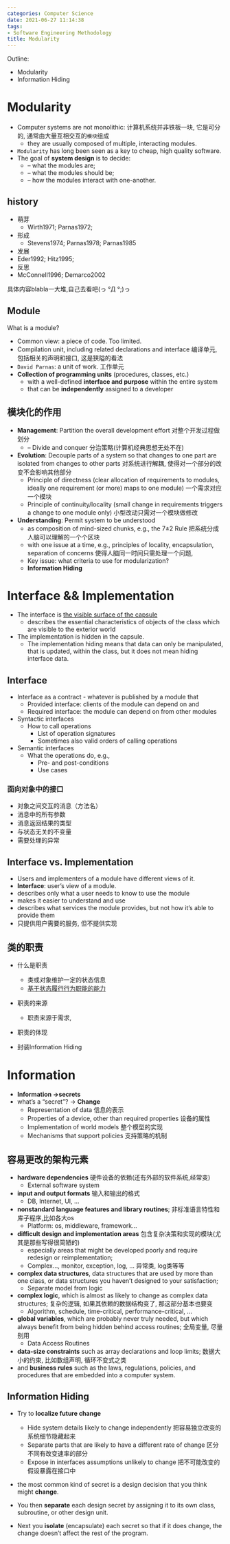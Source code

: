 ```yaml
---
categories: Computer Science
date: 2021-06-27 11:14:38
tags:
- Software Engineering Methodology
title: Modularity
---
```


Outline:

* Modularity
* Information Hiding

<!--more-->

# Modularity

* Computer systems are not monolithic:   计算机系统并非铁板一块, 它是可分的, 通常由大量互相交互的`模块`组成
  * they are usually composed of multiple, interacting modules.
* `Modularity` has long been seen as a key to cheap, high quality software.
* The goal of **system design** is to decide: 
  * – what the modules are; 
  * – what the modules should be; 
  * – how the modules interact with one-another.

## history

* 萌芽 
  * Wirth1971; Parnas1972;
* 形成 
  * Stevens1974; Parnas1978; Parnas1985
*  发展 
  * Eder1992; Hitz1995;
*  反思 
  * McConnell1996; Demarco2002

具体内容blabla一大堆,自己去看吧(っ °Д °;)っ

## Module

What is a module?

* Common view: a piece of code. Too limited. 
* Compilation unit, including related declarations and interface 编译单元, 包括相关的声明和接口, 这是狭隘的看法
* `David Parnas`: a unit of work.  工作单元
* **Collection of programming units** (procedures, classes, etc.) 
  * with a well-defined **interface and purpose** within the entire system
  * that can be **independently** assigned to a developer

## 模块化的作用

* **Management**: Partition the overall development effort 对整个开发过程做划分
  *  – Divide and conquer 分治策略(计算机经典思想无处不在)
* **Evolution**: Decouple parts of a system so that changes to one part are isolated from changes to other parts 对系统进行解耦, 使得对一个部分的改变不会影响其他部分
  * Principle of directness (clear allocation of requirements to modules, ideally one requirement (or more) maps to one module) 一个需求对应一个模块
  * Principle of continuity/locality (small change in requirements triggers a change to one module only) 小型改动只需对一个模块做修改
* **Understanding**: Permit system to be understood 
  * as composition of mind-sized chunks, e.g., the 7±2 Rule 把系统分成人脑可以理解的一个个区块
  * with one issue at a time, e.g., principles of locality, encapsulation, separation of concerns 使得人脑同一时间只需处理一个问题,
  *  Key issue: what criteria to use for modularization?
    * **Information Hiding**



# Interface && Implementation 

* The interface is <u>the visible surface of the capsule</u>
  * describes the essential characteristics of objects of the class which are visible to the exterior world
* The implementation is hidden in the capsule.
  * The implementation hiding means that data can only be manipulated, that is updated, within the class, but it does not mean hiding interface data.

## Interface

* Interface as a contract - whatever is published by a module that
  * Provided interface: clients of the module can depend on and
  * Required interface: the module can depend on from other modules
* Syntactic interfaces 
  * How to call operations 
    * List of operation signatures 
    * Sometimes also valid orders of calling operations
* Semantic interfaces 
  * What the operations do, e.g., 
    * Pre- and post-conditions 
    * Use cases

### ⾯向对象中的接⼝

* 对象之间交互的消息（⽅法名） 
* 消息中的所有参数 
* 消息返回结果的类型 
* 与状态⽆关的不变量 
* 需要处理的异常

## Interface vs. Implementation 

* Users and implementers of a module have different views of it.
* **Interface**: user’s view of a module.
* describes only what a user needs to know to use the module 
* makes it easier to understand and use 
* describes what services the module provides, but not how it’s able to provide them 
* 只提供用户需要的服务, 但不提供实现



## 类的职责 

* 什么是职责
  * 类或对象维护⼀定的状态信息 
  * <u>基于状态履行行为职能的能⼒</u>

* 职责的来源
  * 职责来源于需求,

* 职责的体现

* 封装Information Hiding



# Information

* **Information ->secrets** 
* what’s a “secret”? -> **Change** 
  * Representation of data  信息的表示
  * Properties of a device, other than required properties  设备的属性
  * Implementation of world models  整个模型的实现
  * Mechanisms that support policies 支持策略的机制

## 容易更改的架构元素

* **hardware dependencies** 硬件设备的依赖(还有外部的软件系统,经常变)
  * External software system
* **input and output formats** 输入和输出的格式
  * DB, Internet, UI, …
* **nonstandard language features and library routines**; 非标准语言特性和库子程序,比如各大os
  * Platform: os, middleware, framework…
* **difficult design and implementation areas** 包含复杂决策和实现的模块(尤其是那些写得很简陋的)
  * especially areas that might be developed poorly and require redesign or reimplementation;
  * Complex…, monitor, exception, log, … 异常类, log类等等
* **complex data structures**, data structures that are used by more than one class, or data structures you haven’t designed to your satisfaction;
  * Separate model from logic
* **complex logic**, which is almost as likely to change as complex data structures; 复杂的逻辑, 如果其依赖的数据结构变了, 那这部分基本也要变
  * Algorithm, schedule, time-critical, performance-critical, …
* **global variables**, which are probably never truly needed, but which always benefit from being hidden behind access routines; 全局变量, 尽量别用
  * Data Access Routines
* **data-size constraints** such as array declarations and loop limits; 数据大小的约束, 比如数组声明, 循环不变式之类
* and **business rules** such as the laws, regulations, policies, and procedures that are embedded into a computer system.

## Information Hiding

* Try to **localize future change** 
  * Hide system details likely to change independently  把容易独立改变的系统细节隐藏起来
  * Separate parts that are likely to have a different rate of change 区分不同有改变速率的部分
  * Expose in interfaces assumptions unlikely to change 把不可能改变的假设暴露在接口中



* the most common kind of secret is a design decision that you think might **change**.
* You then **separate** each design secret by assigning it to its own class, subroutine, or other design unit.
* Next you **isolate** (encapsulate) each secret so that if it does change, the change doesn’t affect the rest of the program.